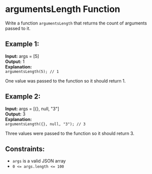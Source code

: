 # argumentsLength Function

Write a function `argumentsLength` that returns the count of arguments passed to it.

## Example 1:

**Input:** args = [5]  
**Output:** 1  
**Explanation:**  
`argumentsLength(5); // 1`  

One value was passed to the function so it should return 1.

## Example 2:

**Input:** args = [{}, null, "3"]  
**Output:** 3  
**Explanation:**  
`argumentsLength({}, null, "3"); // 3`  

Three values were passed to the function so it should return 3.

## Constraints:

- `args` is a valid JSON array
- `0 <= args.length <= 100`
